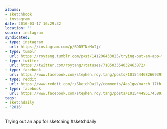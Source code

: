```yaml
---
albums:
- sketchbook
- instagram
date: 2016-03-17 16:29:32
location: ''
source: instagram
syndicated:
- type: instagram
  url: https://instagram.com/p/BDD5YNrMoIj/
- type: tumblr
  url: https://roytang.tumblr.com/post/141206433025/trying-out-an-app-for-sketching-sketchdaily
- type: twitter
  url: https://twitter.com/roytang/statuses/710503354032463872/
- type: facebook
  url: https://www.facebook.com/stephen.roy.tang/posts/10154446826693912:1
- type: reddit
  url: https://www.reddit.com/r/SketchDaily/comments/4as1gw/march_17th_huskies/d13ekpo/
- type: facebook
  url: https://www.facebook.com/stephen.roy.tang/posts/10154449517458912
tags:
- sketchdaily
- '2016'
---
```


Trying out an app for sketching #sketchdaily
